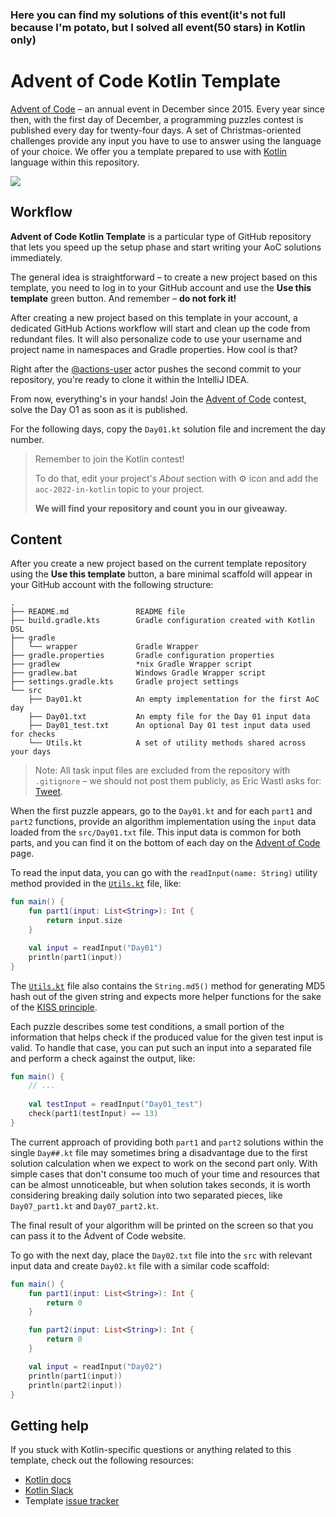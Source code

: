### Here you can find my solutions of this event(it's not full because I'm potato, but I solved all event(50 stars) in Kotlin only)

# Advent of Code Kotlin Template

[Advent of Code][aoc] – an annual event in December since 2015.
Every year since then, with the first day of December, a programming puzzles contest is published every day for twenty-four days.
A set of Christmas-oriented challenges provide any input you have to use to answer using the language of your choice.
We offer you a template prepared to use with [Kotlin][kotlin] language within this repository.

![][file:cover]

## Workflow
**Advent of Code Kotlin Template** is a particular type of GitHub repository that lets you speed up the setup phase and start writing your AoC solutions immediately.

The general idea is straightforward – to create a new project based on this template, you need to log in to your GitHub account and use the **Use this template** green button.
And remember – **do not fork it!**

After creating a new project based on this template in your account, a dedicated GitHub Actions workflow will start and clean up the code from redundant files.
It will also personalize code to use your username and project name in namespaces and Gradle properties.
How cool is that?

Right after the [@actions-user][actions-user] actor pushes the second commit to your repository, you're ready to clone it within the IntelliJ IDEA.

From now, everything's in your hands!
Join the [Advent of Code][aoc] contest, solve the Day O1 as soon as it is published.

For the following days, copy the `Day01.kt` solution file and increment the day number.

> Remember to join the Kotlin contest!
> 
> To do that, edit your project's _About_ section with ⚙️ icon and add the `aoc-2022-in-kotlin` topic to your project.
> 
> **We will find your repository and count you in our giveaway.** 

## Content

After you create a new project based on the current template repository using the **Use this template** button, a bare minimal scaffold will appear in your GitHub account with the following structure:

```
.
├── README.md               README file
├── build.gradle.kts        Gradle configuration created with Kotlin DSL
├── gradle
│   └── wrapper             Gradle Wrapper
├── gradle.properties       Gradle configuration properties
├── gradlew                 *nix Gradle Wrapper script
├── gradlew.bat             Windows Gradle Wrapper script
├── settings.gradle.kts     Gradle project settings
└── src
    ├── Day01.kt            An empty implementation for the first AoC day
    ├── Day01.txt           An empty file for the Day 01 input data
    ├── Day01_test.txt      An optional Day 01 test input data used for checks
    └── Utils.kt            A set of utility methods shared across your days
```

> Note: All task input files are excluded from the repository with `.gitignore` – we should not post them publicly, as Eric Wastl asks for: [Tweet](https://twitter.com/ericwastl/status/1465805354214830081).

When the first puzzle appears, go to the `Day01.kt` and for each `part1` and `part2` functions, provide an algorithm implementation using the `input` data loaded from the `src/Day01.txt` file.
This input data is common for both parts, and you can find it on the bottom of each day on the [Advent of Code][aoc] page.

To read the input data, you can go with the `readInput(name: String)` utility method provided in the [`Utils.kt`][file:utils] file, like:

```kotlin
fun main() {
    fun part1(input: List<String>): Int {
        return input.size
    }

    val input = readInput("Day01")
    println(part1(input))
}
```

The [`Utils.kt`][file:utils] file also contains the `String.md5()` method for generating MD5 hash out of the given string and expects more helper functions for the sake of the [KISS principle][kiss].

Each puzzle describes some test conditions, a small portion of the information that helps check if the produced value for the given test input is valid.
To handle that case, you can put such an input into a separated file and perform a check against the output, like:

```kotlin
fun main() {
    // ...
    
    val testInput = readInput("Day01_test")
    check(part1(testInput) == 13)
}
```

The current approach of providing both `part1` and `part2` solutions within the single `Day##.kt` file may sometimes bring a disadvantage due to the first solution calculation when we expect to work on the second part only.
With simple cases that don't consume too much of your time and resources that can be almost unnoticeable, but when solution takes seconds, it is worth considering breaking daily solution into two separated pieces, like `Day07_part1.kt` and `Day07_part2.kt`.

The final result of your algorithm will be printed on the screen so that you can pass it to the Advent of Code website.

To go with the next day, place the `Day02.txt` file into the `src` with relevant input data and create `Day02.kt` file with a similar code scaffold:

```kotlin
fun main() {
    fun part1(input: List<String>): Int {
        return 0
    }

    fun part2(input: List<String>): Int {
        return 0
    }

    val input = readInput("Day02")
    println(part1(input))
    println(part2(input))
}
```

## Getting help

If you stuck with Kotlin-specific questions or anything related to this template, check out the following resources:

- [Kotlin docs][docs]
- [Kotlin Slack][slack]
- Template [issue tracker][issues]


[actions-user]: https://github.com/actions-user
[aoc]: https://adventofcode.com
[docs]: https://kotlinlang.org/docs/home.html
[issues]: https://github.com/kotlin-hands-on/advent-of-code-kotlin-template/issues
[kiss]: https://en.wikipedia.org/wiki/KISS_principle
[kotlin]: https://kotlinlang.org
[slack]: https://surveys.jetbrains.com/s3/kotlin-slack-sign-up
[file:cover]: .github/readme/cover.png
[file:utils]: src/Utils.kt
